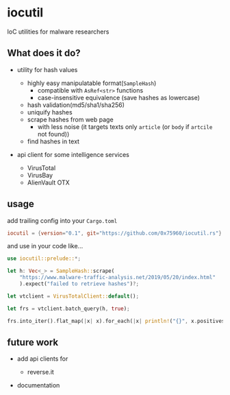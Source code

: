 # iocutil

IoC utilities for malware researchers

## What does it do?

* utility for hash values
    * highly easy manipulatable format(`SampleHash`)
        * compatible with `AsRef<str>` functions
        * case-insensitive equivalence (save hashes as lowercase)
    * hash validation(md5/sha1/sha256)
    * uniquify hashes 
    * scrape hashes from web page
        * with less noise (it targets texts only `article` (or `body` if `artcile` not found))
    * find hashes in text
    
* api client for some intelligence services
    * VirusTotal
    * VirusBay
    * AlienVault OTX

## usage

add trailing config into your `Cargo.toml`

```toml
iocutil = {version="0.1", git="https://github.com/0x75960/iocutil.rs"}
```

and use in your code like...

```rust
use iocutil::prelude::*;

let h: Vec<_> = SampleHash::scrape(
    "https://www.malware-traffic-analysis.net/2019/05/20/index.html"
    ).expect("failed to retrieve hashes")?;

let vtclient = VirusTotalClient::default();

let frs = vtclient.batch_query(h, true);

frs.into_iter().flat_map(|x| x).for_each(|x| println!("{}", x.positives));
```

## future work

* add api clients for 
    * reverse.it
    
* documentation
